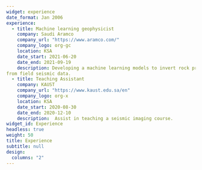 ```yaml
---
widget: experience
date_format: Jan 2006
experience:
  - title: Machine learning geophysicist 
    company: Saudi Aramco
    company_url: "https://www.aramco.com/"
    company_logo: org-gc
    location: KSA
    date_start: 2021-06-20
    date_end: 2021-09-19
    description: Developing a machine learning models to invert rock properties, specifically acoustic impedance, Vp/Vs and density
from field seismic data.
  - title: Teaching Assistant
    company: KAUST
    company_url: "https://www.kaust.edu.sa/en"
    company_logo: org-x
    location: KSA
    date_start: 2020-08-30
    date_end: 2020-12-10
    description:  Assist in teaching a seismic imaging course. 
widget_id: Experience
headless: true
weight: 50
title: Experience
subtitle: null
design:
  columns: "2"
---
```

